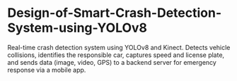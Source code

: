 # Design-of-Smart-Crash-Detection-System-using-YOLOv8
Real-time crash detection system using YOLOv8 and Kinect. Detects vehicle collisions, identifies the responsible car, captures speed and license plate, and sends data (image, video, GPS) to a backend server for emergency response via a mobile app.
